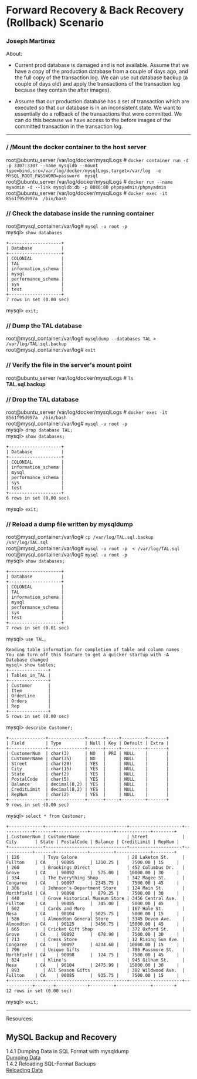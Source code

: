 # Forward Recovery & Back Recovery (Rollback) Scenario
### Joseph Martinez
About:  
- Current prod database is damaged and is not available. Assume that we have a copy of the production database from a couple of days ago, and the full copy of the transaction log. We can use out database backup (a couple of days old) and apply the transactions of the transaction log because they contain the after images).

- Assume that our production database has a set of transaction which are executed so that our database is in an inconsistent state. We want to essentially do a rollback of the transactions that were committed. We can do this because we have access to the before images of the committed transaction in the transaction log.   

<hr>

### / /Mount the docker container to the host server
root@ubuntu_server /var/log/docker/mysqlLogs # `docker container run -d -p 3307:3307 --name mysqldb --mount type=bind,src=/var/log/docker/mysqlLogs,target=/var/log  -e MYSQL_ROOT_PASSWORD=password  mysql`  
root@ubuntu_server /var/log/docker/mysqlLogs # `docker run --name myadmin -d --link mysqldb:db -p 8080:80 phpmyadmin/phpmyadmin`  
root@ubuntu_server /var/log/docker/mysqlLogs # `docker exec -it 8561f95d997a  /bin/bash`  

### // Check the database inside the running container
root@mysql_container:/var/log# `mysql -u root -p`  
mysql> `show databases`
```
+--------------------+
| Database           |
+--------------------+
| COLONIAL           |
| TAL                |
| information_schema |
| mysql              |
| performance_schema |
| sys                |
| test               |
+--------------------+
7 rows in set (0.00 sec)
```
mysql> `exit;`  

### // Dump the TAL database
root@mysql_container:/var/log# `mysqldump --databases TAL > /var/log/TAL.sql.backup`  
root@mysql_container:/var/log# `exit`  

### // Verify the file in the server's mount point
root@ubuntu_server /var/log/docker/mysqlLogs # `ls`  
**TAL.sql.backup**  

### // Drop the TAL database
root@ubuntu_server /var/log/docker/mysqlLogs # `docker exec -it 8561f95d997a  /bin/bash`  
root@mysql_container:/var/log# `mysql -u root -p`  
mysql> `drop database TAL;`  
mysql> `show databases;`  
```
+--------------------+
| Database           |
+--------------------+
| COLONIAL           |
| information_schema |
| mysql              |
| performance_schema |
| sys                |
| test               |
+--------------------+
6 rows in set (0.00 sec)
```
mysql> `exit;`  

### // Reload a dump file written by mysqldump
root@mysql_container:/var/log#  `cp /var/log/TAL.sql.backup /var/log/TAL.sql`  
root@mysql_container:/var/log#  `mysql -u root -p  < /var/log/TAL.sql`  
root@mysql_container:/var/log# `mysql -u root -p`  
mysql> `show databases;`  
```
+--------------------+
| Database           |
+--------------------+
| COLONIAL           |
| TAL                |
| information_schema |
| mysql              |
| performance_schema |
| sys                |
| test               |
+--------------------+
7 rows in set (0.01 sec)
```
mysql> `use TAL;`  
```
Reading table information for completion of table and column names
You can turn off this feature to get a quicker startup with -A
Database changed
mysql> show tables;
+---------------+
| Tables_in_TAL |
+---------------+
| Customer      |
| Item          |
| OrderLine     |
| Orders        |
| Rep           |
+---------------+
5 rows in set (0.00 sec)
```
mysql> `describe Customer;`  
```
+--------------+--------------+------+-----+---------+-------+
| Field        | Type         | Null | Key | Default | Extra |
+--------------+--------------+------+-----+---------+-------+
| CustomerNum  | char(3)      | NO   | PRI | NULL    |       |
| CustomerName | char(35)     | NO   |     | NULL    |       |
| Street       | char(20)     | YES  |     | NULL    |       |
| City         | char(15)     | YES  |     | NULL    |       |
| State        | char(2)      | YES  |     | NULL    |       |
| PostalCode   | char(5)      | YES  |     | NULL    |       |
| Balance      | decimal(8,2) | YES  |     | NULL    |       |
| CreditLimit  | decimal(8,2) | YES  |     | NULL    |       |
| RepNum       | char(2)      | YES  |     | NULL    |       |
+--------------+--------------+------+-----+---------+-------+
9 rows in set (0.00 sec)
```
mysql> `select * from Customer;`  
```
+-------------+-------------------------------+--------------------+------------+-------+------------+---------+-------------+--------+
| CustomerNum | CustomerName                  | Street             | City       | State | PostalCode | Balance | CreditLimit | RepNum |
+-------------+-------------------------------+--------------------+------------+-------+------------+---------+-------------+--------+
| 126         | Toys Galore                   | 28 Laketon St.     | Fullton    | CA    | 90085      | 1210.25 |     7500.00 | 15     |
| 260         | Brookings Direct              | 452 Columbus Dr.   | Grove      | CA    | 90092      |  575.00 |    10000.00 | 30     |
| 334         | The Everything Shop           | 342 Magee St.      | Congaree   | CA    | 90097      | 2345.75 |     7500.00 | 45     |
| 386         | Johnson's Department Store    | 124 Main St.       | Northfield | CA    | 90098      |  879.25 |     7500.00 | 30     |
| 440         | Grove Historical Museum Store | 3456 Central Ave.  | Fullton    | CA    | 90085      |  345.00 |     5000.00 | 45     |
| 502         | Cards and More                | 167 Hale St.       | Mesa       | CA    | 90104      | 5025.75 |     5000.00 | 15     |
| 586         | Almondton General Store       | 3345 Devon Ave.    | Almondton  | CA    | 90125      | 3456.75 |    15000.00 | 45     |
| 665         | Cricket Gift Shop             | 372 Oxford St.     | Grove      | CA    | 90092      |  678.90 |     7500.00 | 30     |
| 713         | Cress Store                   | 12 Rising Sun Ave. | Congaree   | CA    | 90097      | 4234.60 |    10000.00 | 15     |
| 796         | Unique Gifts                  | 786 Passmore St.   | Northfield | CA    | 90098      |  124.75 |     7500.00 | 45     |
| 824         | Kline's                       | 945 Gilham St.     | Mesa       | CA    | 90104      | 2475.99 |    15000.00 | 30     |
| 893         | All Season Gifts              | 382 Wildwood Ave.  | Fullton    | CA    | 90085      |  935.75 |     7500.00 | 15     |
+-------------+-------------------------------+--------------------+------------+-------+------------+---------+-------------+--------+
12 rows in set (0.00 sec)
```
mysql> `exit;`  

<hr>

Resources:  
## MySQL Backup and Recovery  
1.4.1 Dumping Data in SQL Format with mysqldump  
[Dumping Data](https://dev.mysql.com/doc/mysql-backup-excerpt/5.7/en/mysqldump-sql-format.html)  
1.4.2 Reloading SQL-Format Backups  
[Reloading Data](https://dev.mysql.com/doc/mysql-backup-excerpt/5.7/en/reloading-sql-format-dumps.html)
